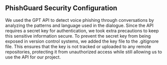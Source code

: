 ## PhishGuard Security Configuration

We used the GPT API to detect voice phishing through conversations by analyzing the patterns and language used in the dialogue. Since the API requires a secret key for authentication, we took extra precautions to keep this sensitive information secure. To prevent the secret key from being exposed in version control systems, we added the key file to the .gitignore file. This ensures that the key is not tracked or uploaded to any remote repositories, protecting it from unauthorized access while still allowing us to use the API for our project.
